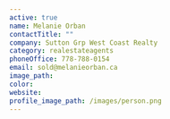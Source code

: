 ```yaml
---
active: true
name: Melanie Orban
contactTitle: ""
company: Sutton Grp West Coast Realty
category: realestateagents
phoneOffice: 778-788-0154
email: sold@melanieorban.ca
image_path:
color:
website:
profile_image_path: /images/person.png
---
```

